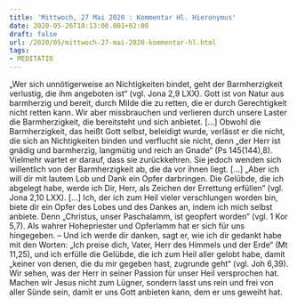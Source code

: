 ```yaml
---
title: 'Mittwoch, 27 Mai 2020 : Kommentar Hl. Hieronymus'
date: 2020-05-26T18:13:00.001+02:00
draft: false
url: /2020/05/mittwoch-27-mai-2020-kommentar-hl.html
tags: 
- MEDITATIO
---
```


„Wer sich unnötigerweise an Nichtigkeiten bindet, geht der Barmherzigkeit verlustig, die ihm angeboten ist“ (vgl. Jona 2,9 LXX). Gott ist von Natur aus barmherzig und bereit, durch Milde die zu retten, die er durch Gerechtigkeit nicht retten kann. Wir aber missbrauchen und verlieren durch unsere Laster die Barmherzigkeit, die bereitsteht und sich anbietet. \[…\] Obwohl die Barmherzigkeit, das heißt Gott selbst, beleidigt wurde, verlässt er die nicht, die sich an Nichtigkeiten binden und verflucht sie nicht, denn „der Herr ist gnädig und barmherzig, langmütig und reich an Gnade“ (Ps 145(144),8). Vielmehr wartet er darauf, dass sie zurückkehren. Sie jedoch wenden sich willentlich von der Barmherzigkeit ab, die da vor ihnen liegt. \[…\] „Aber ich will dir mit lautem Lob und Dank ein Opfer darbringen. Die Gelübde, die ich abgelegt habe, werde ich Dir, Herr, als Zeichen der Errettung erfüllen“ (vgl. Jona 2,10 LXX). \[…\] Ich, der ich zum Heil vieler verschlungen worden bin, biete dir ein Opfer des Lobes und des Dankes an, indem ich mich selbst anbiete. Denn „Christus, unser Paschalamm, ist geopfert worden“ (vgl. 1 Kor 5,7). Als wahrer Hohepriester und Opferlamm hat er sich für uns hingegeben. – Und ich werde dir danken, sagt er, wie ich dir gedankt habe mit den Worten: „Ich preise dich, Vater, Herr des Himmels und der Erde“ (Mt 11,25), und ich erfülle die Gelübde, die ich zum Heil aller gelobt habe, damit „keiner von denen, die du mir gegeben hast, zugrunde geht“ (vgl. Joh 6,39). Wir sehen, was der Herr in seiner Passion für unser Heil versprochen hat. Machen wir Jesus nicht zum Lügner, sondern lasst uns rein und frei von aller Sünde sein, damit er uns Gott anbieten kann, dem er uns geweiht hat.
